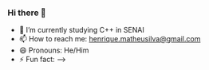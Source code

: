 ### Hi there 👋
- 🌱 I’m currently studying C++ in SENAI
- 📫 How to reach me: henrique.matheusilva@gmail.com
- 😄 Pronouns: He/Him
- ⚡ Fun fact: 
-->




